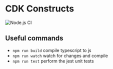 # CDK Constructs
![Node.js CI](https://github.com/damc-dev/cdk-constructs/workflows/Node.js%20CI/badge.svg?branch=master)

## Useful commands

 * `npm run build`   compile typescript to js
 * `npm run watch`   watch for changes and compile
 * `npm run test`    perform the jest unit tests